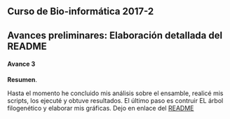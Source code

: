 ## Curso de Bio-informática 2017-2

## Avances preliminares: Elaboración detallada del README

#### Avance 3


**Resumen**.
	
Hasta el momento he concluido mis análisis sobre el ensamble, realicé mis scripts, los ejecuté y obtuve resultados. El último paso es contruir EL árbol filogenético y elaborar mis gráficas.
Dejo en enlace del [README](https://github.com/JR-Montes/ProyectoFinalBioinf2017-II/blob/master/README.md)